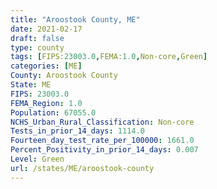 ```yaml
---
title: "Aroostook County, ME"
date: 2021-02-17
draft: false
type: county
tags: [FIPS:23003.0,FEMA:1.0,Non-core,Green]
categories: [ME]
County: Aroostook County
State: ME
FIPS: 23003.0
FEMA_Region: 1.0
Population: 67055.0
NCHS_Urban_Rural_Classification: Non-core
Tests_in_prior_14_days: 1114.0
Fourteen_day_test_rate_per_100000: 1661.0
Percent_Positivity_in_prior_14_days: 0.007
Level: Green
url: /states/ME/aroostook-county
---
```



